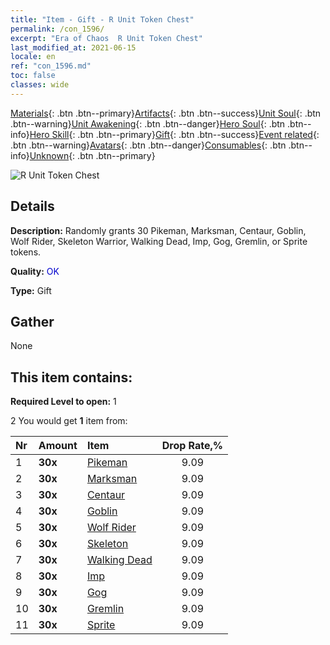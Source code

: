 ```yaml
---
title: "Item - Gift - R Unit Token Chest"
permalink: /con_1596/
excerpt: "Era of Chaos  R Unit Token Chest"
last_modified_at: 2021-06-15
locale: en
ref: "con_1596.md"
toc: false
classes: wide
---
```

 [Materials](/Items/){: .btn .btn--primary}[Artifacts](/Items/Artifacts/){: .btn .btn--success}[Unit Soul](/Items/UnitSoul/){: .btn .btn--warning}[Unit Awakening](/Items/UnitAwakening/){: .btn .btn--danger}[Hero Soul](/Items/HeroSoul/){: .btn .btn--info}[Hero Skill](/Items/HeroSkill/){: .btn .btn--primary}[Gift](/Items/Gift/){: .btn .btn--success}[Event related](/Items/Events/){: .btn .btn--warning}[Avatars](/Items/Avatars/){: .btn .btn--danger}[Consumables](/Items/Consumables/){: .btn .btn--info}[Unknown](/Items/Unknown/){: .btn .btn--primary}

 ![R Unit Token Chest](/images/t/i_907208.png)

## Details
 **Description:** Randomly grants 30 Pikeman, Marksman, Centaur, Goblin, Wolf Rider, Skeleton Warrior, Walking Dead, Imp, Gog, Gremlin, or Sprite tokens.

 **Quality:** <span style="color: #0000CD">OK</span>

 **Type:** Gift

## Gather

  None

## This item contains:

 **Required Level to open:** 1

 2 You would get **1** item  from:

  | Nr | Amount |     Item    | Drop Rate,% |
  |:---|:-------|:------------|:---------:|
  | 1 |  **30x** | [Pikeman](/Items/unt_190/) | 9.09 | 
  | 2 |  **30x** | [Marksman](/Items/unt_191/) | 9.09 | 
  | 3 |  **30x** | [Centaur](/Items/unt_199/) | 9.09 | 
  | 4 |  **30x** | [Goblin](/Items/unt_217/) | 9.09 | 
  | 5 |  **30x** | [Wolf Rider](/Items/unt_218/) | 9.09 | 
  | 6 |  **30x** | [Skeleton](/Items/unt_208/) | 9.09 | 
  | 7 |  **30x** | [Walking Dead](/Items/unt_209/) | 9.09 | 
  | 8 |  **30x** | [Imp](/Items/unt_226/) | 9.09 | 
  | 9 |  **30x** | [Gog](/Items/unt_227/) | 9.09 | 
  | 10 |  **30x** | [Gremlin](/Items/unt_235/) | 9.09 | 
  | 11 |  **30x** | [Sprite](/Items/unt_262/) | 9.09 | 
